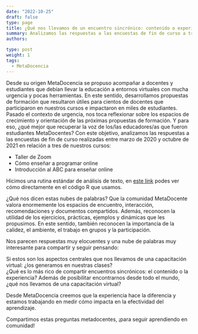 ```yaml
---
date: "2022-10-25"
draft: false
type: page
title: ¿Qué nos llevamos de un encuentro sincrónico: contenido o experiencia? 
summary: Analizamos las respuestas a las encuestas de fin de curso a través de nubes de palabras.
authors: 

type: post
weight: 1
tags: 
  - MetaDocencia
---
```


Desde su origen MetaDocencia se propuso acompañar a docentes y estudiantes que debían llevar la educación a entornos virtuales con mucha urgencia y pocas herramientas.
En este sentido, desarrollamos propuestas de formación que resultaron útiles para cientos de docentes que participaron en nuestros cursos e impactaron en miles de estudiantes. 
Pasado el contexto de urgencia, nos toca reflexionar sobre los espacios de crecimiento y orientación de las próximas propuestas de formación. Y para eso, ¿qué mejor que recuperar la voz de los/las educadores/as que fueron estudiantes MetaDocentes?
Con este objetivo, analizamos las respuestas a las encuestas de fin de curso realizadas entre marzo de 2020 y octubre de 2021 en relación a tres de nuestros cursos:
- Taller de Zoom
- Cómo enseñar a programar online 
- Introducción al ABC para enseñar online

Hicimos una rutina estándar de análisis de texto, en [este link](https://github.com/MetaDocencia/SitioWeb/tree/master/material-nube-de-palabras) podes ver cómo directamente en el código R que usamos.

¿Qué nos dicen estas nubes de palabras? Que la comunidad MetaDocente valora enormemente los espacios de encuentro, interacción, recomendaciones y documentos compartidos. 
Además, reconocen la utilidad de los ejercicios, prácticas, ejemplos y dinámicas que les propusimos. En este sentido, también reconocen la importancia de la calidez, el ambiente, el trabajo en grupos y la participación. 

Nos parecen respuestas muy elocuentes y una nube de palabras muy interesante para compartir y seguir pensando: 

Si estos son los aspectos centrales que nos llevamos de una capacitación virtual: ¿los generamos en nuestras clases?  
¿Qué es lo más rico de compartir encuentros sincrónicos: el contenido o la experiencia?
Además de posibilitar encontrarnos desde todo el mundo, ¿qué nos llevamos de una capacitación virtual?

Desde MetaDocencia creemos que la experiencia hace la diferencia y estamos trabajando en medir cómo impacta en la efectividad del aprendizaje.

Compartimos estas preguntas metadocentes, ¡para seguir aprendiendo en comunidad!  
